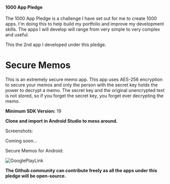 #### 1000 App Pledge

The 1000 App Pledge is a challenge I have set out for me to create 1000 apps. I'm doing this to help build my portfolio and improve my development skills. The apps I will develop will range from very simple to very complex and useful.

This the 2nd app I developed under this pledge.

# Secure Memos
This is an extremely secure memo app. This app uses AES-256 encryption to secure your memos and only the person with the secret key holds the power to decrypt a memo. The secret key and the original unencrypted text is not stored, so if you forget the secret key, you forget ever decrypting the memo.

**Minimum SDK Version:** 19

**Clone and import in Android Studio to mess around.**

Screenshots:

Coming soon...

Secure Memos for Android:

![GooglePlayLink](https://user-images.githubusercontent.com/29485313/61143430-d5a4d800-a4ef-11e9-95f4-46cf6ac292d5.jpg)

**The Github community can contribute freely as all the apps under this pledge will be open-source.**
